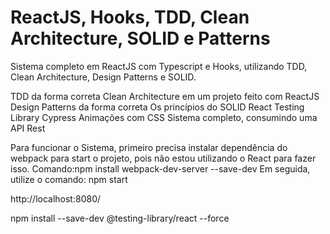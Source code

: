 # ReactJS, Hooks, TDD, Clean Architecture, SOLID e Patterns
Sistema completo em ReactJS com Typescript e Hooks, utilizando TDD, Clean Architecture, Design Patterns e SOLID.

TDD da forma correta
Clean Architecture em um projeto feito com ReactJS
Design Patterns da forma correta
Os princípios do SOLID
React Testing Library
Cypress
Animações com CSS
Sistema completo, consumindo uma API Rest


Para funcionar o Sistema, primeiro precisa instalar dependência do webpack para start o projeto, pois não estou utilizando o React para fazer isso.
Comando:npm install webpack-dev-server --save-dev
Em seguida, utilize o comando: npm start


http://localhost:8080/



npm install --save-dev @testing-library/react --force
